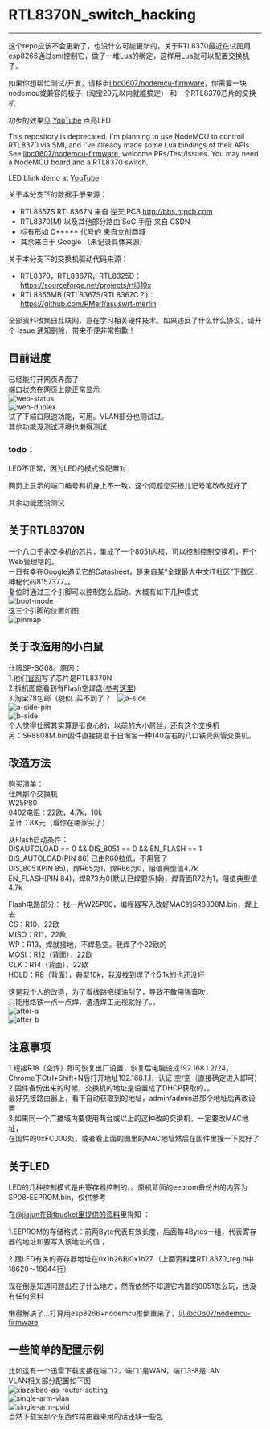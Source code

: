 # RTL8370N_switch_hacking
---
这个repo应该不会更新了，也没什么可能更新的，关于RTL8370最近在试图用esp8266通过smi控制它，做了一堆Lua的绑定，这样用Lua就可以配置交换机了。  

如果你想帮忙测试/开发，请移步[libc0607/nodemcu-firmware](https://github.com/libc0607/nodemcu-firmware)，你需要一块nodemcu或兼容的板子（淘宝20元以内就能搞定） 和一个RTL8370芯片的交换机  

初步的效果见 [YouTube](https://www.youtube.com/watch?v=TsPTUKKPerY) 点亮LED  

This repository is deprecated. I'm planning to use NodeMCU to controll RTL8370 via SMI, and I've already made some Lua bindings of their APIs.   
See [libc0607/nodemcu-firmware](https://github.com/libc0607/nodemcu-firmware), welcome PRs/Test/Issues. You may need a NodeMCU board and a RTL8370 switch.  

LED blink demo at [YouTube](https://www.youtube.com/watch?v=TsPTUKKPerY)


关于本分支下的数据手册来源：
 - RTL8367S RTL8367N 来自 逆天 PCB http://bbs.ntpcb.com 
 - RTL8370(M) 以及其他部分路由 SoC 手册 来自 CSDN
 - 标有形如 C***** 代号的 来自立创商城
 - 其余来自于 Google （未记录具体来源）
 
关于本分支下的交换机驱动代码来源：
 - RTL8370，RTL8367R，RTL8325D：https://sourceforge.net/projects/rtl819x 
 - RTL8365MB (RTL8367S/RTL8367C？)：https://github.com/RMerl/asuswrt-merlin 

全部资料收集自互联网，意在学习相关硬件技术。如果违反了什么什么协议，请开个 issue 通知删除，带来不便非常抱歉！


## 目前进度
已经能打开网页界面了  
端口状态在网页上能正常显示  
![web-status](https://github.com/libc0607/RTL8370N_switch_hacking/blob/master/pic/web-status.png)  
![web-duplex](https://github.com/libc0607/RTL8370N_switch_hacking/blob/master/pic/web-duplex.png)  
试了下端口限速功能，可用。VLAN部分也测试过。   
其他功能没测试环境也懒得测试  

### todo：  

LED不正常，因为LED的模式没配置对  

网页上显示的端口编号和机身上不一致，这个问题您买根儿记号笔改改就好了  

其余功能还没测试  


## 关于RTL8370N
一个八口千兆交换机的芯片，集成了一个8051内核，可以控制控制交换机，开个Web管理啥的。  
一日有幸在Google遇见它的Datasheet，是来自某“全球最大中文IT社区”下载区，神秘代码8157377。。  
复位时通过三个引脚可以控制怎么启动。大概有如下几种模式  
![boot-mode](https://github.com/libc0607/RTL8370N_switch_hacking/blob/master/pic/boot-mode.png)  
这三个引脚的位置如图  
![pinmap](https://github.com/libc0607/RTL8370N_switch_hacking/blob/master/pic/datasheet-pinmap.png)  

## 关于改造用的小白鼠
仕牌SP-SG08。原因：  
1.他们[官网](http://www.seapai.com.cn/a/gb2312/product/jiaohuanji/2014/0815/SP-SG08.html#hear2)写了芯片是RTL8370N  
2.拆机图能看到有Flash空焊盘([参考这里](http://bbs.mydigit.cn/read.php?tid=974442))  
3.淘宝78包邮（貌似..买不到了？  
![a-side](https://github.com/libc0607/RTL8370N_switch_hacking/blob/master/pic/seapai-a-side.png)  
![a-side-pin](https://github.com/libc0607/RTL8370N_switch_hacking/blob/master/pic/seapai-a-side-with-pinmap.png)  
![b-side](https://github.com/libc0607/RTL8370N_switch_hacking/blob/master/pic/seapai-b-side.png)  
个人觉得仕牌其实算是挺良心的，以前的大小屌丝，还有这个交换机  
另：SR8808M.bin固件直接提取于自淘宝一种140左右的八口铁壳网管交换机。  

## 改造方法
购买清单：  
仕牌那个交换机    
W25P80  
0402电阻：22欧，4.7k，10k  
总计：8X元（看你在哪家买了）

从Flash启动条件：  
DISAUTOLOAD == 0 && DIS_8051 == 0 && EN_FLASH == 1  
DIS_AUTOLOAD(PIN 86) 已由R60拉低，不用管了  
DIS_8051(PIN 85)，焊R65为1，焊R66为0，阻值典型值4.7k  
EN_FLASH(PIN 84)，焊R73为0(默认已焊要拆掉)，焊背面R72为1，阻值典型值4.7k  


Flash电路部分：
找一片W25P80，编程器写入改好MAC的SR8808M.bin，焊上去  
CS：R10，22欧  
MISO：R11，22欧  
WP：R13，焊就接地，不焊悬空。我焊了个22欧的  
MOSI：R12（背面），22欧  
CLK：R14（背面），22欧  
HOLD：R8（背面），典型10k，我没找到焊了个5.1k的也还没坏

这是我个人的改造，为了看线路把绿油刮了，导致不敢用锡膏吹，  
只能用烙铁一点一点焊，渣渣焊工无视就好了。。  
![after-a](https://github.com/libc0607/RTL8370N_switch_hacking/blob/master/pic/after-a.png)  
![after-b](https://github.com/libc0607/RTL8370N_switch_hacking/blob/master/pic/after-b.png)  

## 注意事项
1.短接R18（空焊）即可恢复出厂设置，恢复后电脑设成192.168.1.2/24，  
  Chrome下Ctrl+Shift+N后打开地址192.168.1.1，认证 空/空（直接确定进入即可）  
2.固件备份出来的时候，交换机的地址是设置成了DHCP获取的。。  
  最好先接路由器上，看下自动获取到的地址，admin/admin进那个地址后再改设置  
3.如果同一个广播域内要使用两台或以上的这种改的交换机，一定要改MAC地址，  
  在固件的0xFC000处，或者看上面的图里的MAC地址然后在固件里搜一下就好了  

## 关于LED
LED的几种控制模式是由寄存器控制的。。原机背面的eeprom备份出的内容为SP08-EEPROM.bin，仅供参考  

在[@jiajun在Bitbucket里提供的资料](https://bitbucket.org/jiajun/rtl8xxx-switch)里得知 ：  

1.EEPROM的存储格式：前两Byte代表有效长度，后面每4Bytes一组，代表寄存器的地址和要写入该地址的值；  

2.跟LED有关的寄存器地址在0x1b26和0x1b27.（上面资料里RTL8370_reg.h中18620～18644行）  

现在倒是知道问题出在了什么地方，然而依然不知道它内置的8051怎么玩，也没有任何资料  

懒得解决了...打算用esp8266+nodemcu推倒重来了，见[libc0607/nodemcu-firmware](https://github.com/libc0607/nodemcu-firmware)   


  
## 一些简单的配置示例
比如这有一个迅雷下载宝接在端口2，端口1是WAN，端口3-8是LAN  
VLAN相关部分配置如下图   
![xiazaibao-as-router-setting](https://github.com/libc0607/RTL8370N_switch_hacking/blob/master/pic/xiazaibao-as-router-setting.png)  
![single-arm-vlan](https://github.com/libc0607/RTL8370N_switch_hacking/blob/master/pic/single-arm-vlan.png)  
![single-arm-pvid](https://github.com/libc0607/RTL8370N_switch_hacking/blob/master/pic/single-arm-pvid.png)  
当然下载宝那个东西作路由器来用的话还缺一些包  


